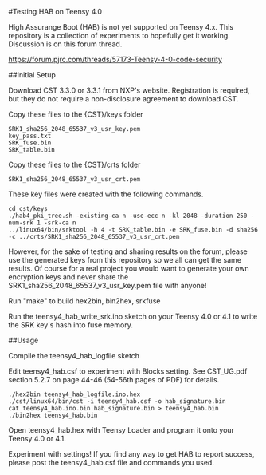 #Testing HAB on Teensy 4.0

High Assurange Boot (HAB) is not yet supported on Teensy 4.x.  This repository
is a collection of experiments to hopefully get it working.  Discussion is on
this forum thread.

https://forum.pjrc.com/threads/57173-Teensy-4-0-code-security

##Initial Setup

Download CST 3.3.0 or 3.3.1 from NXP's website.  Registration is required, but
they do not require a non-disclosure agreement to download CST.

Copy these files to the {CST}/keys folder

    SRK1_sha256_2048_65537_v3_usr_key.pem
    key_pass.txt
    SRK_fuse.bin
    SRK_table.bin

Copy these files to the {CST}/crts folder

    SRK1_sha256_2048_65537_v3_usr_crt.pem

These key files were created with the following commands.

    cd cst/keys
    ./hab4_pki_tree.sh -existing-ca n -use-ecc n -kl 2048 -duration 250 -num-srk 1 -srk-ca n
    ../linux64/bin/srktool -h 4 -t SRK_table.bin -e SRK_fuse.bin -d sha256 -c ../crts/SRK1_sha256_2048_65537_v3_usr_crt.pem

However, for the sake of testing and sharing results on the forum, please use the
generated keys from this repository so we all can get the same results.  Of course
for a real project you would want to generate your own encryption keys and never
share the SRK1_sha256_2048_65537_v3_usr_key.pem file with anyone!

Run "make" to build hex2bin, bin2hex, srkfuse

Run the teensy4_hab_write_srk.ino sketch on your Teensy 4.0 or 4.1 to write the
SRK key's hash into fuse memory.

##Usage

Compile the teensy4_hab_logfile sketch

Edit teensy4_hab.csf to experiment with Blocks setting.  See CST_UG.pdf section 5.2.7
on page 44-46 (54-56th pages of PDF) for details.

    ./hex2bin teensy4_hab_logfile.ino.hex
    ./cst/linux64/bin/cst -i teensy4_hab.csf -o hab_signature.bin
    cat teensy4_hab.ino.bin hab_signature.bin > teensy4_hab.bin
    ./bin2hex teensy4_hab.bin

Open teensy4_hab.hex with Teensy Loader and program it onto your Teensy 4.0 or 4.1.

Experiment with settings!  If you find any way to get HAB to report success, please
post the teensy4_hab.csf file and commands you used.

